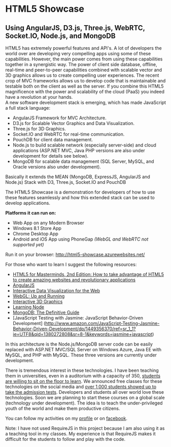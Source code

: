 HTML5 Showcase
==============

Using AngularJS, D3.js, Three.js, WebRTC, Socket.IO, Node.js, and MongoDB
--------------

HTML5 has extremely powerful features and API's.
A lot of developers the world over are developing very compelling apps using some of these capabilities. 
However, the main power comes from using these capabilities together in a synergistic way. 
The power of client side database, offline, real-time and peer-to-peer  capabilities combined with scalable vector and 3D graphics allows us to create compelling user experiences.
The recent crop of MVC frameworks allows us to develop code that is maintainable and testable both on the client as well as the server.
If you combine this HTML5 magnificence with the power and scalability of the cloud (PaaS) you indeed have a revolution at your hands.  
A new software development stack is emerging, which has made JavaScript a full stack language:

- AngularJS Framework for MVC Architecture.
- D3.js for Scalable Vector Graphics and Data Visualization.
- Three.js for 3D Graphics.
- Socket.IO and WebRTC for real-time communication.
- PouchDB for client data management.
- Node.js to build scalable network (especially server-side) and cloud applications (ASP.NET MVC, Java PHP versions are also under development for details see below).
- MongoDB for scalable data management (SQL Server, MySQL, and Oracle versions also under development).

Basically it extends the MEAN (MongoDB, ExpressJS, AngularJS and Node.js) Stack with D3, Three.js, Socket.IO and PouchDB‏

 
The HTML5 Showcase is a demonstration for developers of how to use these features seamlessly and how this extended stack can be used to
develop applications.


**Platforms it can run on:**

- Web App on any Modern Browser
- Windows 8.1 Store App
- Chrome Desktop App
- Android and iOS App using PhoneGap *(WebGL and WebRTC not supported yet)*

Run it on your browser: http://html5-showcase.azurewebsites.net/

For those who want to learn I suggest the following resources:
- [HTML5 for Masterminds, 2nd Edition: How to take advantage of HTML5 to create amazing websites and revolutionary applications](http://www.amazon.com/HTML5-Masterminds-2nd-Edition-revolutionary/dp/1481138502/ref=sr_1_2?ie=UTF8&qid=1380271493&sr=8-2&keywords=html5)
- [AngularJS](http://www.amazon.com/AngularJS-Brad-Green/dp/1449344852/ref=sr_1_1?ie=UTF8&qid=1380271766&sr=8-1&keywords=angular)
- [Interactive Data Visualization for the Web](http://www.amazon.com/Interactive-Data-Visualization-Scott-Murray/dp/1449339735/ref=sr_1_1?ie=UTF8&qid=1380271839&sr=8-1&keywords=d3.js)
- [WebGL: Up and Running](http://www.amazon.com/WebGL-Up-Running-Tony-Parisi/dp/144932357X/ref=sr_1_1?ie=UTF8&qid=1380271949&sr=8-1&keywords=three.js)
- [Interactive 3D Graphics](https://www.udacity.com/course/cs291)
- [Learning Node](http://www.amazon.com/Node-Running-Scalable-Server-Side-JavaScript/dp/1449398588/ref=sr_1_6?s=books&ie=UTF8&qid=1380272466&sr=1-6&keywords=node.js)
- [MongoDB: The Definitive Guide](http://www.amazon.com/MongoDB-Definitive-Guide-Kristina-Chodorow/dp/1449344682/ref=sr_1_1?ie=UTF8&qid=1380272212&sr=8-1&keywords=mongodb)
- [JavaScript Testing with Jasmine: JavaScript Behavior-Driven Development] (http://www.amazon.com/JavaScript-Testing-Jasmine-Behavior-Driven-Development/dp/1449356370/ref=sr_1_1?ie=UTF8&qid=1380272808&sr=8-1&keywords=jasmine+javascript)

In this architecture is the Node.js/MongoDB server code can be easily replaced with ASP.NET MVC/SQL Server on Windows Azure, Java EE with MySQL, and PHP with MySQL. These three versions are currently under development.

There is tremendous interest in these technologies. I have been teaching them in universities, even in a auditorium with a capacity of 350, [students are willing to sit on the floor to learn](https://www.facebook.com/media/set/?set=a.10151345891287623.1073741825.692297622&type=1&l=d88a96a2c5).
We announced free classes for these technologies on the social media and [over 1,000 students showed up to take the admission tests](http://epaper.jehanpakistan.com/E-Paper/khi/190813/openlink.asp?ddir=190813&im=p6-17.jpg).
Developers and students all over world love these technologies. Soon we are planning to start these courses on a global scale (technology under development). The idea is to teach the under-privileged youth of the world and make them productive citizens.

You can follow my activities on my [profile](http://mvp.microsoft.com/en-us/mvp/Zia%20U.%20Khan-38505) or on [facebook](http://www.facebook.com/ziakhan).

Note: I have not used RequireJS in this project because I am also using it as a teaching tool in my classes. My experience is that RequireJS makes it difficult for the students to follow and play with the code.